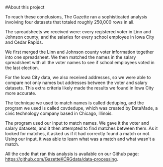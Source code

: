 #About this project

To reach these conclusions, The Gazette ran a sophisticated analysis involving four datasets that totaled roughly 250,000 rows in all.

The spreadsheets we received were: every registered voter in Linn and Johnson county; and the salaries for every school employee in Iowa City and Cedar Rapids.

We first merged the Linn and Johnson county voter information together into one spreadsheet. We then matched the names in the salary spreadsheet with all the voter names to see if school employees voted in the last election.

For the Iowa City data, we also received addresses, so we were able to compare not only names but addresses between the voter and salary datasets. This extra criteria likely made the results we found in Iowa City more accurate.

The technique we used to match names is called deduping, and the program we used is called csvdedupe, which was created by DataMade, a civic technology company based in Chicago, Illinois.

The program used our input to match names. We gave it the voter and salary datasets, and it then attempted to find matches between them. As it looked for matches, it asked us if it had correctly found a match or not. Using our input, it was able to learn what was a match and what wasn't a match.

All the code that ran this analysis is available on our Github page: https://github.com/GazetteKCRGdata/data-processing.